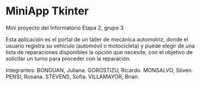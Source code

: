 # MiniApp Tkinter
Mini proyecto del Informatorio Etapa 2, grupo 3

Esta aplicación es el portal de un taller de mecánica automotriz, donde el usuario registra su vehículo (automóvil o motocicleta) y puede elegir de una lista de reparaciones disponibles la opción que necesite, con el objetivo de solicitar un turno para proceder con la reparación.

Integrantes: 
BONGUAN, Juliana.
GOROSTIZU, Ricardo.
MONSALVO, Stiven.
PENSI, Roxana.
STEVENS, Sofía.
VILLAMAYOR, Brian.
